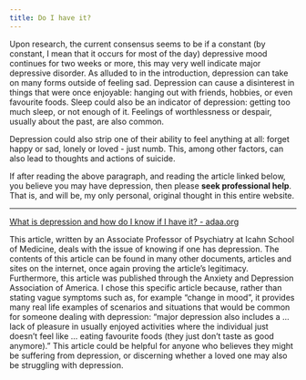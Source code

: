 ```yaml
---
title: Do I have it?
---
```

Upon research, the current consensus seems to be if a constant (by constant, I mean that it occurs for most of the day) depressive mood continues for two weeks or more, this may very well indicate major depressive disorder. As alluded to in the introduction, depression can take on many forms outside of feeling sad. Depression can cause a disinterest in things that were once enjoyable: hanging out with friends, hobbies, or even favourite foods. Sleep could also be an indicator of depression: getting too much sleep, or not enough of it. Feelings of worthlessness or despair, usually about the past, are also common. 

Depression could also strip one of their ability to feel anything at all: forget happy or sad, lonely or loved - just numb. This, among other factors, can also lead to thoughts and actions of suicide. 

If after reading the above paragraph, and reading the article linked below, you believe you may have depression, then please **seek professional help**. That is, and will be, my only personal, original thought in this entire website.

----------

[What is depression and how do I know if I have it? - adaa.org](https://adaa.org/learn-from-us/from-the-experts/blog-posts/consumer/what-depression-and-how-do-i-know-if-i-have-it)

This article, written by an Associate Professor of Psychiatry at Icahn School of Medicine, deals with the issue of knowing if one has depression. The contents of this article can be found in many other documents, articles and sites on the internet, once again proving the article’s legitimacy. Furthermore, this article was published through the Anxiety and Depression Association of America. I chose this specific article because, rather than stating vague symptoms such as, for example “change in mood”, it provides many real life examples of scenarios and situations that would be common for someone dealing with depression: “major depression also includes a … lack of pleasure in usually enjoyed activities where the individual just doesn’t feel like … eating favourite foods (they just don’t taste as good anymore).” This article could be helpful for anyone who believes they might be suffering from depression, or discerning whether a loved one may also be struggling with depression. 

